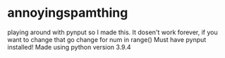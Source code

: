 # annoyingspamthing

playing around with pynput so I made this.
It dosen't work forever, if you want to change that go change for num in range()
Must have pynput installed!
Made using python version 3.9.4
